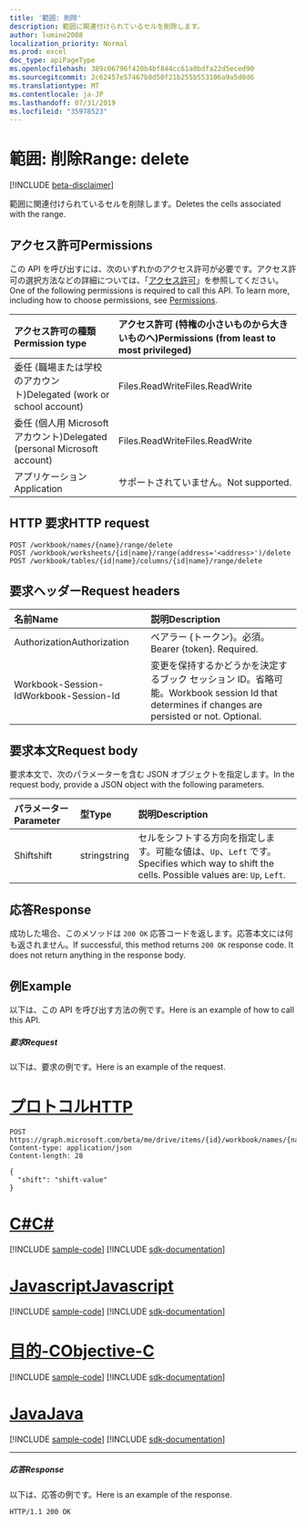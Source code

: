 ```yaml
---
title: '範囲: 削除'
description: 範囲に関連付けられているセルを削除します。
author: lumine2008
localization_priority: Normal
ms.prod: excel
doc_type: apiPageType
ms.openlocfilehash: 389c06796f420b4bf844cc61a0bdfa22d5eced90
ms.sourcegitcommit: 2c62457e57467b8d50f21b255b553106a9a5d8d6
ms.translationtype: MT
ms.contentlocale: ja-JP
ms.lasthandoff: 07/31/2019
ms.locfileid: "35978523"
---
```

# <a name="range-delete"></a><span data-ttu-id="4baab-103">範囲: 削除</span><span class="sxs-lookup"><span data-stu-id="4baab-103">Range: delete</span></span>

[!INCLUDE [beta-disclaimer](../../includes/beta-disclaimer.md)]

<span data-ttu-id="4baab-104">範囲に関連付けられているセルを削除します。</span><span class="sxs-lookup"><span data-stu-id="4baab-104">Deletes the cells associated with the range.</span></span>
## <a name="permissions"></a><span data-ttu-id="4baab-105">アクセス許可</span><span class="sxs-lookup"><span data-stu-id="4baab-105">Permissions</span></span>
<span data-ttu-id="4baab-p101">この API を呼び出すには、次のいずれかのアクセス許可が必要です。アクセス許可の選択方法などの詳細については、「[アクセス許可](/graph/permissions-reference)」を参照してください。</span><span class="sxs-lookup"><span data-stu-id="4baab-p101">One of the following permissions is required to call this API. To learn more, including how to choose permissions, see [Permissions](/graph/permissions-reference).</span></span>

|<span data-ttu-id="4baab-108">アクセス許可の種類</span><span class="sxs-lookup"><span data-stu-id="4baab-108">Permission type</span></span>      | <span data-ttu-id="4baab-109">アクセス許可 (特権の小さいものから大きいものへ)</span><span class="sxs-lookup"><span data-stu-id="4baab-109">Permissions (from least to most privileged)</span></span>              |
|:--------------------|:---------------------------------------------------------|
|<span data-ttu-id="4baab-110">委任 (職場または学校のアカウント)</span><span class="sxs-lookup"><span data-stu-id="4baab-110">Delegated (work or school account)</span></span> | <span data-ttu-id="4baab-111">Files.ReadWrite</span><span class="sxs-lookup"><span data-stu-id="4baab-111">Files.ReadWrite</span></span>    |
|<span data-ttu-id="4baab-112">委任 (個人用 Microsoft アカウント)</span><span class="sxs-lookup"><span data-stu-id="4baab-112">Delegated (personal Microsoft account)</span></span> | <span data-ttu-id="4baab-113">Files.ReadWrite</span><span class="sxs-lookup"><span data-stu-id="4baab-113">Files.ReadWrite</span></span>    |
|<span data-ttu-id="4baab-114">アプリケーション</span><span class="sxs-lookup"><span data-stu-id="4baab-114">Application</span></span> | <span data-ttu-id="4baab-115">サポートされていません。</span><span class="sxs-lookup"><span data-stu-id="4baab-115">Not supported.</span></span> |

## <a name="http-request"></a><span data-ttu-id="4baab-116">HTTP 要求</span><span class="sxs-lookup"><span data-stu-id="4baab-116">HTTP request</span></span>
<!-- { "blockType": "ignored" } -->
```http
POST /workbook/names/{name}/range/delete
POST /workbook/worksheets/{id|name}/range(address='<address>')/delete
POST /workbook/tables/{id|name}/columns/{id|name}/range/delete

```
## <a name="request-headers"></a><span data-ttu-id="4baab-117">要求ヘッダー</span><span class="sxs-lookup"><span data-stu-id="4baab-117">Request headers</span></span>
| <span data-ttu-id="4baab-118">名前</span><span class="sxs-lookup"><span data-stu-id="4baab-118">Name</span></span>       | <span data-ttu-id="4baab-119">説明</span><span class="sxs-lookup"><span data-stu-id="4baab-119">Description</span></span>|
|:---------------|:----------|
| <span data-ttu-id="4baab-120">Authorization</span><span class="sxs-lookup"><span data-stu-id="4baab-120">Authorization</span></span>  | <span data-ttu-id="4baab-p102">ベアラー {トークン}。必須。</span><span class="sxs-lookup"><span data-stu-id="4baab-p102">Bearer {token}. Required.</span></span> |
| <span data-ttu-id="4baab-123">Workbook-Session-Id</span><span class="sxs-lookup"><span data-stu-id="4baab-123">Workbook-Session-Id</span></span>  | <span data-ttu-id="4baab-p103">変更を保持するかどうかを決定するブック セッション ID。省略可能。</span><span class="sxs-lookup"><span data-stu-id="4baab-p103">Workbook session Id that determines if changes are persisted or not. Optional.</span></span>|

## <a name="request-body"></a><span data-ttu-id="4baab-126">要求本文</span><span class="sxs-lookup"><span data-stu-id="4baab-126">Request body</span></span>
<span data-ttu-id="4baab-127">要求本文で、次のパラメーターを含む JSON オブジェクトを指定します。</span><span class="sxs-lookup"><span data-stu-id="4baab-127">In the request body, provide a JSON object with the following parameters.</span></span>

| <span data-ttu-id="4baab-128">パラメーター</span><span class="sxs-lookup"><span data-stu-id="4baab-128">Parameter</span></span>    | <span data-ttu-id="4baab-129">型</span><span class="sxs-lookup"><span data-stu-id="4baab-129">Type</span></span>   |<span data-ttu-id="4baab-130">説明</span><span class="sxs-lookup"><span data-stu-id="4baab-130">Description</span></span>|
|:---------------|:--------|:----------|
|<span data-ttu-id="4baab-131">Shift</span><span class="sxs-lookup"><span data-stu-id="4baab-131">shift</span></span>|<span data-ttu-id="4baab-132">string</span><span class="sxs-lookup"><span data-stu-id="4baab-132">string</span></span>|<span data-ttu-id="4baab-p104">セルをシフトする方向を指定します。可能な値は、`Up`、`Left` です。</span><span class="sxs-lookup"><span data-stu-id="4baab-p104">Specifies which way to shift the cells.  Possible values are: `Up`, `Left`.</span></span>|

## <a name="response"></a><span data-ttu-id="4baab-135">応答</span><span class="sxs-lookup"><span data-stu-id="4baab-135">Response</span></span>

<span data-ttu-id="4baab-p105">成功した場合、このメソッドは `200 OK` 応答コードを返します。応答本文には何も返されません。</span><span class="sxs-lookup"><span data-stu-id="4baab-p105">If successful, this method returns `200 OK` response code. It does not return anything in the response body.</span></span>

## <a name="example"></a><span data-ttu-id="4baab-138">例</span><span class="sxs-lookup"><span data-stu-id="4baab-138">Example</span></span>
<span data-ttu-id="4baab-139">以下は、この API を呼び出す方法の例です。</span><span class="sxs-lookup"><span data-stu-id="4baab-139">Here is an example of how to call this API.</span></span>
##### <a name="request"></a><span data-ttu-id="4baab-140">要求</span><span class="sxs-lookup"><span data-stu-id="4baab-140">Request</span></span>
<span data-ttu-id="4baab-141">以下は、要求の例です。</span><span class="sxs-lookup"><span data-stu-id="4baab-141">Here is an example of the request.</span></span>

# <a name="httptabhttp"></a>[<span data-ttu-id="4baab-142">プロトコル</span><span class="sxs-lookup"><span data-stu-id="4baab-142">HTTP</span></span>](#tab/http)
<!-- {
  "blockType": "request",
  "name": "range_delete"
}-->
```http
POST https://graph.microsoft.com/beta/me/drive/items/{id}/workbook/names/{name}/range/delete
Content-type: application/json
Content-length: 28

{
  "shift": "shift-value"
}
```
# <a name="ctabcsharp"></a>[<span data-ttu-id="4baab-143">C#</span><span class="sxs-lookup"><span data-stu-id="4baab-143">C#</span></span>](#tab/csharp)
[!INCLUDE [sample-code](../includes/snippets/csharp/range-delete-csharp-snippets.md)]
[!INCLUDE [sdk-documentation](../includes/snippets/snippets-sdk-documentation-link.md)]

# <a name="javascripttabjavascript"></a>[<span data-ttu-id="4baab-144">Javascript</span><span class="sxs-lookup"><span data-stu-id="4baab-144">Javascript</span></span>](#tab/javascript)
[!INCLUDE [sample-code](../includes/snippets/javascript/range-delete-javascript-snippets.md)]
[!INCLUDE [sdk-documentation](../includes/snippets/snippets-sdk-documentation-link.md)]

# <a name="objective-ctabobjc"></a>[<span data-ttu-id="4baab-145">目的-C</span><span class="sxs-lookup"><span data-stu-id="4baab-145">Objective-C</span></span>](#tab/objc)
[!INCLUDE [sample-code](../includes/snippets/objc/range-delete-objc-snippets.md)]
[!INCLUDE [sdk-documentation](../includes/snippets/snippets-sdk-documentation-link.md)]

# <a name="javatabjava"></a>[<span data-ttu-id="4baab-146">Java</span><span class="sxs-lookup"><span data-stu-id="4baab-146">Java</span></span>](#tab/java)
[!INCLUDE [sample-code](../includes/snippets/java/range-delete-java-snippets.md)]
[!INCLUDE [sdk-documentation](../includes/snippets/snippets-sdk-documentation-link.md)]

---


##### <a name="response"></a><span data-ttu-id="4baab-147">応答</span><span class="sxs-lookup"><span data-stu-id="4baab-147">Response</span></span>
<span data-ttu-id="4baab-148">以下は、応答の例です。</span><span class="sxs-lookup"><span data-stu-id="4baab-148">Here is an example of the response.</span></span> 
<!-- {
  "blockType": "response",
  "truncated": true,
  "@odata.type": "microsoft.graph.none"
} -->
```http
HTTP/1.1 200 OK
```

<!-- uuid: 8fcb5dbc-d5aa-4681-8e31-b001d5168d79
2015-10-25 14:57:30 UTC -->
<!--
{
  "type": "#page.annotation",
  "description": "Range: delete",
  "keywords": "",
  "section": "documentation",
  "tocPath": "",
  "suppressions": [
  ]
}
-->
